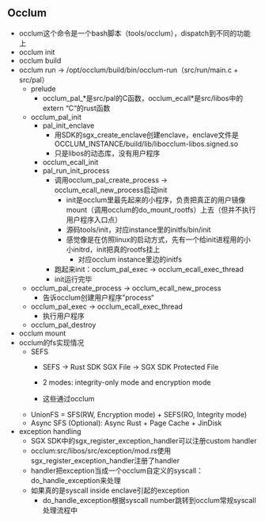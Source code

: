 ## Occlum

- occlum这个命令是一个bash脚本（tools/occlum），dispatch到不同的功能上
- occlum init
- occlum build
- occlum run -> /opt/occlum/build/bin/occlum-run（src/run/main.c + src/pal）
  - prelude
    - occlum_pal_\*是src/pal的C函数，occlum_ecall\*是src/libos中的extern “C“的rust函数
  - occlum_pal_init
    - pal_init_enclave
      - 用SDK的sgx_create_enclave创建enclave，enclave文件是OCCLUM_INSTANCE/build/lib/libocclum-libos.signed.so
      - 只是libos的动态库，没有用户程序
    - occlum_ecall_init
    - pal_run_init_process
      - 调用occlum_pal_create_process -> occlum_ecall_new_process启动init
        - init是occlum里最先起来的小程序，负责把真正的用户镜像mount（调用occlum的do_mount_rootfs）上去（但并不执行用户程序入口点）
        - 源码tools/init，对应instance里的initfs/bin/init
        - 感觉像是在仿照linux的启动方式，先有一个给init进程用的小小initrd，init把真的rootfs挂上
          - 对应occlum instance里边的initfs
      - 跑起来init：occlum_pal_exec -> occlum_ecall_exec_thread
      - init运行完毕
  - occlum_pal_create_process -> occlum_ecall_new_process
    - 告诉occlum创建用户程序”process“
  - occlum_pal_exec -> occlum_ecall_exec_thread
    - 执行用户程序
  - occlum_pal_destroy
- occlum mount
- occlum的fs实现情况
  - SEFS
    - SEFS -> Rust SDK SGX File -> SGX SDK Protected File

    - 2 modes: integrity-only mode and encryption mode

    - 这些通过occlum
  - UnionFS = SFS(RW, Encryption mode) + SEFS(RO, Integrity mode)
  - Async SFS (Optional): Async Rust + Page Cache + JinDisk
- exception handling
  - SGX SDK中的sgx_register_exception_handler可以注册custom handler
  - occlum:src/libos/src/exception/mod.rs使用sgx_register_exception_handler注册了handler
  - handler把exception当成一个occlum自定义的syscall：do_handle_exception来处理
  - 如果真的是syscall inside enclave引起的exception
    - do_handle_exception根据syscall number跳转到occlum常规syscall处理流程中